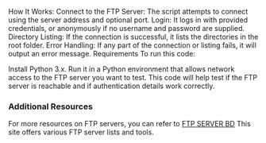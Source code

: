 How It Works:
Connect to the FTP Server: The script attempts to connect using the server address and optional port.
Login: It logs in with provided credentials, or anonymously if no username and password are supplied.
Directory Listing: If the connection is successful, it lists the directories in the root folder.
Error Handling: If any part of the connection or listing fails, it will output an error message.
Requirements
To run this code:

Install Python 3.x.
Run it in a Python environment that allows network access to the FTP server you want to test.
This code will help test if the FTP server is reachable and if authentication details work correctly.

### Additional Resources

For more resources on FTP servers, you can refer to <a href="https://ftpserverbd.com" rel="dofollow">FTP SERVER BD</a> This site offers various FTP server lists and tools.
